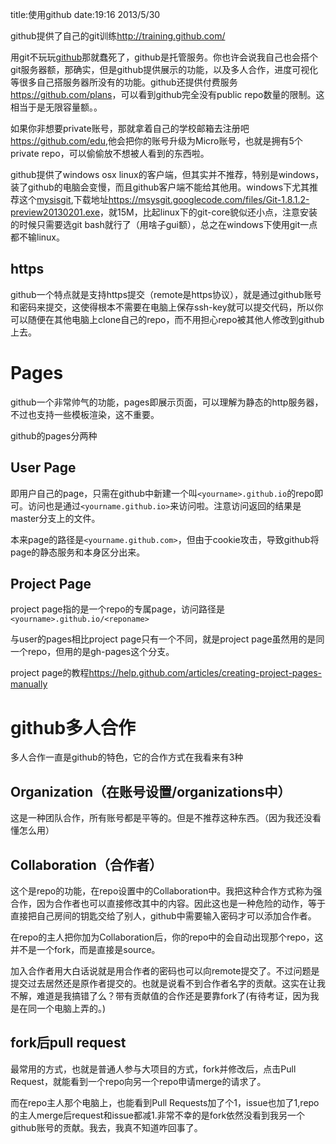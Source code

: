 title:使用github
date:19:16 2013/5/30

github提供了自己的git训练<http://training.github.com/>

用git不玩玩[github](https://github.com/)那就蠢死了，github是托管服务。你也许会说我自己也会搭个git服务器额，那确实，但是github提供展示的功能，以及多人合作，进度可视化等很多自己搭服务器所没有的功能。github还提供付费服务<https://github.com/plans>，可以看到github完全没有public repo数量的限制。这相当于是无限容量额。。

如果你非想要private账号，那就拿着自己的学校邮箱去注册吧<https://github.com/edu>,他会把你的账号升级为Micro账号，也就是拥有5个private repo，可以偷偷放不想被人看到的东西啦。

github提供了windows osx linux的客户端，但其实并不推荐，特别是windows，装了github的电脑会变慢，而且github客户端不能给其他用。windows下尤其推荐这个[mysisgit](http://msysgit.github.io/),下载地址<https://msysgit.googlecode.com/files/Git-1.8.1.2-preview20130201.exe>，就15M，比起linux下的git-core貌似还小点，注意安装的时候只需要选git bash就行了（用啥子gui额），总之在windows下使用git一点都不输linux。

https
------
github一个特点就是支持https提交（remote是https协议），就是通过github账号和密码来提交，这使得根本不需要在电脑上保存ssh-key就可以提交代码，所以你可以随便在其他电脑上clone自己的repo，而不用担心repo被其他人修改到github上去。

Pages
=========
github一个非常帅气的功能，pages即展示页面，可以理解为静态的http服务器，不过也支持一些模板渲染，这不重要。

github的pages分两种

User Page
---------
即用户自己的page，只需在github中新建一个叫`<yourname>.github.io`的repo即可。访问也是通过`<yourname.github.io>`来访问啦。注意访问返回的结果是master分支上的文件。

本来page的路径是`<yourname.github.com>`，但由于cookie攻击，导致github将page的静态服务和本身区分出来。

Project Page
----------
project page指的是一个repo的专属page，访问路径是`<yourname>.github.io/<reponame>`

与user的pages相比project page只有一个不同，就是project page虽然用的是同一个repo，但用的是gh-pages这个分支。

project page的教程<https://help.github.com/articles/creating-project-pages-manually>

github多人合作
======
多人合作一直是github的特色，它的合作方式在我看来有3种

Organization（在账号设置/organizations中）
----------
这是一种团队合作，所有账号都是平等的。但是不推荐这种东西。（因为我还没看懂怎么用）

Collaboration（合作者）
--------
这个是repo的功能，在repo设置中的Collaboration中。我把这种合作方式称为强合作，因为合作者也可以直接修改其中的内容。因此这也是一种危险的动作，等于直接把自己房间的钥匙交给了别人，github中需要输入密码才可以添加合作者。

在repo的主人把你加为Collaboration后，你的repo中的会自动出现那个repo，这并不是一个fork，而是直接是source。

加入合作者用大白话说就是用合作者的密码也可以向remote提交了。不过问题是提交过去居然还是原作者提交的。也就是说看不到合作者名字的贡献。这实在让我不解，难道是我搞错了么？带有贡献值的合作还是要靠fork了(有待考证，因为我是在同一个电脑上弄的。)

fork后pull request
---------
最常用的方式，也就是普通人参与大项目的方式，fork并修改后，点击Pull Request，就能看到一个repo向另一个repo申请merge的请求了。

而在repo主人那个电脑上，也能看到Pull Requests加了个1，issue也加了1,repo的主人merge后request和issue都减1.非常不幸的是fork依然没看到我另一个github账号的贡献。我去，我真不知道咋回事了。










